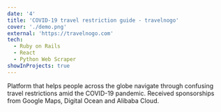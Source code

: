 ```yaml
---
date: '4'
title: 'COVID-19 travel restriction guide - travelnogo'
cover: './demo.png'
external: 'https://travelnogo.com'
tech:
  - Ruby on Rails
  - React
  - Python Web Scraper
showInProjects: true
---
```


Platform that helps people across the globe navigate through confusing travel restrictions amid the COVID-19 pandemic. Received sponsorships from Google Maps, Digital Ocean and Alibaba Cloud.
